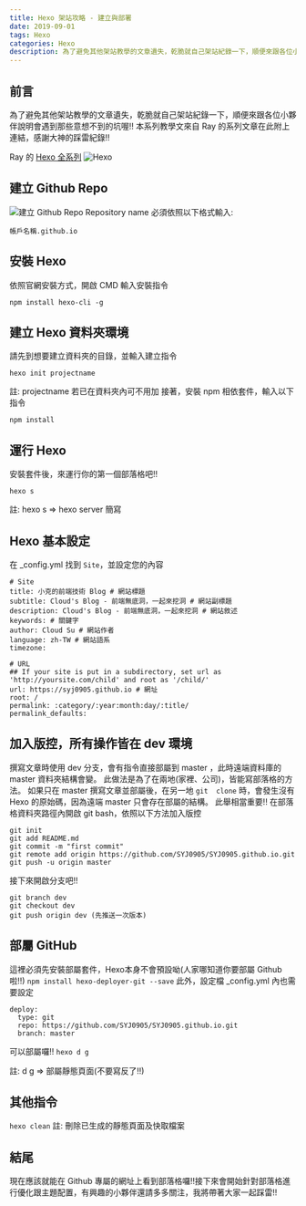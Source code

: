 ```yaml
---
title: Hexo 架站攻略 - 建立與部署
date: 2019-09-01
tags: Hexo
categories: Hexo
description: 為了避免其他架站教學的文章遺失，乾脆就自己架站紀錄一下，順便來跟各位小夥伴說明會遇到那些意想不到的坑喔!!
---
```


## 前言
為了避免其他架站教學的文章遺失，乾脆就自己架站紀錄一下，順便來跟各位小夥伴說明會遇到那些意想不到的坑喔!!
本系列教學文來自 Ray 的系列文章在此附上連結，感謝大神的踩雷紀錄!!
<!-- more -->
Ray 的 [Hexo 全系列](https://hsiangfeng.github.io/categories/hexo/)
![Hexo](https://i.imgur.com/SmnCmdV.png "Hexo 官網")
## 建立 Github Repo
![建立 Github Repo](https://i.imgur.com/zEkAKDf.png "建立 Github Repo")
Repository name 必須依照以下格式輸入:
```
帳戶名稱.github.io
```
## 安裝 Hexo
依照官網安裝方式，開啟 CMD 輸入安裝指令
```
npm install hexo-cli -g
```
## 建立 Hexo 資料夾環境
請先到想要建立資料夾的目錄，並輸入建立指令
```
hexo init projectname
```
註: projectname 若已在資料夾內可不用加
接著，安裝 npm 相依套件，輸入以下指令

```
npm install
```
## 運行 Hexo
安裝套件後，來運行你的第一個部落格吧!!
```
hexo s
```
註: hexo s => hexo server 簡寫
## Hexo 基本設定
在 _config.yml 找到 `Site`，並設定您的內容
```
# Site
title: 小克的前端技術 Blog # 網站標題
subtitle: Cloud's Blog - 前端無底洞，一起來挖洞 # 網站副標題
description: Cloud's Blog - 前端無底洞，一起來挖洞 # 網站敘述
keywords: # 關鍵字
author: Cloud Su # 網站作者
language: zh-TW # 網站語系
timezone:

# URL
## If your site is put in a subdirectory, set url as 'http://yoursite.com/child' and root as '/child/'
url: https://syj0905.github.io # 網址
root: /
permalink: :category/:year:month:day/:title/
permalink_defaults:
```

## 加入版控，所有操作皆在 dev 環境
撰寫文章時使用 dev 分支，會有指令直接部屬到 master ，此時遠端資料庫的 master 資料夾結構會變。
此做法是為了在兩地(家裡、公司)，皆能寫部落格的方法。
如果只在 master 撰寫文章並部屬後，在另一地 `git  clone` 時，會發生沒有 Hexo 的原始碼，因為遠端 master 只會存在部屬的結構。
此舉相當重要!!
在部落格資料夾路徑內開啟 git bash，依照以下方法加入版控
```
git init
git add README.md
git commit -m "first commit"
git remote add origin https://github.com/SYJ0905/SYJ0905.github.io.git
git push -u origin master
```
接下來開啟分支吧!!
```
git branch dev
git checkout dev
git push origin dev (先推送一次版本)
```

## 部屬 GitHub
這裡必須先安裝部屬套件，Hexo本身不會預設呦(人家哪知道你要部屬 Github 啦!!)
`npm install hexo-deployer-git --save`
此外，設定檔 _config.yml 內也需要設定
```
deploy:
  type: git
  repo: https://github.com/SYJ0905/SYJ0905.github.io.git
  branch: master
```
可以部屬囉!!
`hexo d g`

註: d g => 部屬靜態頁面(不要寫反了!!)

## 其他指令
`hexo clean`
註: 刪除已生成的靜態頁面及快取檔案

## 結尾
現在應該就能在 Github 專屬的網址上看到部落格囉!!接下來會開始針對部落格進行優化跟主題配置，有興趣的小夥伴還請多多關注，我將帶著大家一起踩雷!!